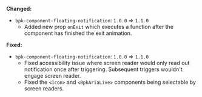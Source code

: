 **Changed:**

- `bpk-component-floating-notification`: `1.0.0` => `1.1.0`
  - Added new prop `onExit` which executes a function after the component has finished the exit animation.

**Fixed:**

- `bpk-component-floating-notification`: `1.0.0` => `1.1.0`
  - Fixed accessibility issue where screen reader would only read out notification once after triggering. Subsequent triggers wouldn't engage screen reader.
  - Fixed the `<Icon>` and `<BpkAriaLive>` components being selectable by screen readers.
